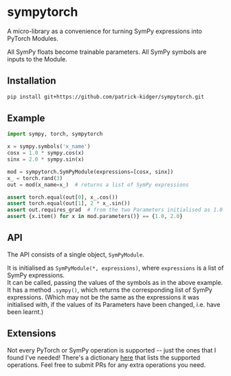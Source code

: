 # sympytorch

A micro-library as a convenience for turning SymPy expressions into PyTorch Modules.

All SymPy floats become trainable parameters. All SymPy symbols are inputs to the Module.

## Installation

```bash
pip install git+https://github.com/patrick-kidger/sympytorch.git
```

## Example

```python
import sympy, torch, sympytorch

x = sympy.symbols('x_name')
cosx = 1.0 * sympy.cos(x)
sinx = 2.0 * sympy.sin(x)

mod = sympytorch.SymPyModule(expressions=[cosx, sinx])
x_ = torch.rand(3)
out = mod(x_name=x_)  # returns a list of SymPy expressions

assert torch.equal(out[0], x_.cos())
assert torch.equal(out[1], 2 * x_.sin())
assert out.requires_grad  # from the two Parameters initialised as 1.0 and 2.0
assert {x.item() for x in mod.parameters()} == {1.0, 2.0}
```

## API

The API consists of a single object, `SymPyModule`.

It is initialised as `SymPyModule(*, expressions)`, where `expressions` is a list of SymPy expressions.  
It can be called, passing the values of the symbols as in the above example.  
It has a method `.sympy()`, which returns the corresponding list of SymPy expressions. (Which may not be the same as the expressions it was initialised with, if the values of its Parameters have been changed, i.e. have been learnt.)

## Extensions

Not every PyTorch or SymPy operation is supported -- just the ones that I found I've needed! There's a dictionary [here](./sympytorch/sympy_module.py#L5) that lists the supported operations. Feel free to submit PRs for any extra operations you need.
